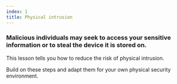 ```yaml
---
index: 1
title: Physical intrusion
---
```

### Malicious individuals may seek to access your sensitive information or to steal the device it is stored on. 

This lesson tells you how to reduce the risk of physical intrusion. 

Build on these steps and adapt them for your own physical security environment.